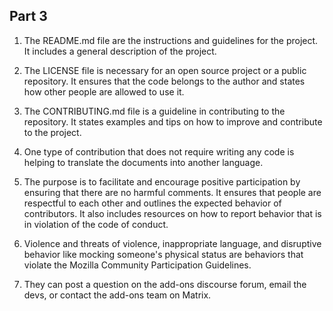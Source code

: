## Part 3

1. The README.md file are the instructions and guidelines for the project. It includes a general description of the project.

2. The LICENSE file is necessary for an open source project or a public repository. It ensures that the code belongs to the author and states how other people are allowed to use it. 

3. The CONTRIBUTING.md file is a guideline in contributing to the repository. It states examples and tips on how to improve and contribute to the project.

4. One type of contribution that does not require writing any code is helping to translate the documents into another language. 

5. The purpose is to facilitate and encourage positive participation by ensuring that there are no harmful comments. It ensures that people are respectful to each other and outlines the expected behavior of contributors. It also includes resources on how to report behavior that is in violation of the code of conduct. 

6. Violence and threats of violence, inappropriate language, and disruptive behavior like mocking someone's physical status are behaviors that violate the Mozilla Community Participation Guidelines.

7. They can post a question on the add-ons discourse forum, email the devs, or contact the add-ons team on Matrix. 
